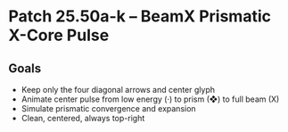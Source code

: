 # Patch 25.50a-k – BeamX Prismatic X-Core Pulse

## Goals
- Keep only the four diagonal arrows and center glyph
- Animate center pulse from low energy (·) to prism (❖) to full beam (X)
- Simulate prismatic convergence and expansion
- Clean, centered, always top-right

